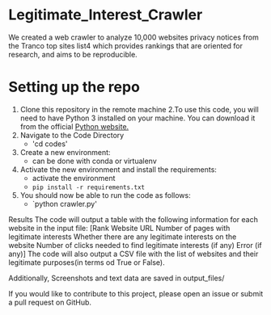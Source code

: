 # Legitimate_Interest_Crawler
We created a web crawler to analyze 10,000 websites privacy notices from the Tranco top sites list4 which provides
rankings that are oriented for research, and aims to be reproducible.


# Setting up the repo
1. Clone this repository in the remote machine
2.To use this code, you will need to have Python 3 installed on your machine.
  You can download it from the official [Python website.](https://www.python.org/downloads/)
3. Navigate to the Code Directory
   * 'cd codes'
4. Create a new environment:
    - can be done with conda or virtualenv
5. Activate the new environment and install the requirements:
    - activate the environment
   * `pip install -r requirements.txt`
6. You should now be able to run the code as follows:
   * `python crawler.py' 
   

Results
The code will output a table with the following information for each website in the input file:
    [Rank
    Website URL
    Number of pages with legitimate interests
    Whether there are any legitimate interests on the website
    Number of clicks needed to find legitimate interests (if any)
    Error (if any)]
The code will also output a CSV file with the list of websites and their legitimate  purposes(in terms od True or False).

Additionally, Screenshots and text data are saved in output_files/


If you would like to contribute to this project, please open an issue or submit a pull request on GitHub.
